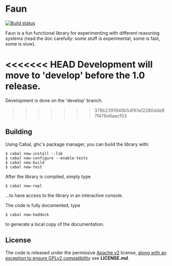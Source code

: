 # Faun

[![Build status](https://travis-ci.org/PhDP/Faun.svg?branch=master)](https://travis-ci.org/PhDP/Faun)

Faun is a fun functional library for experimenting with different reasoning
systems (read the doc carefully: some stuff is experimental, some is fast, some
is slow).

<<<<<<< HEAD
Development will move to 'develop' before the 1.0 release.
=======
Development is done on the 'develop' branch.
>>>>>>> 378b2391949b54f61a12280dde87f476e6aacf03

## Building

Using Cabal, ghc's package manager, you can build the library with:

    $ cabal new-install --lib
    $ cabal new-configure --enable-tests
    $ cabal new-build
    $ cabal new-test

After the library is compiled, simply type

    $ cabal new-repl

...to have access to the library in an interactive console.

The code is fully documented, type

    $ cabal new-haddock

to generate a local copy of the documentation.

## License

The code is released under the permissive [Apache v2](http://www.apache.org/licenses/LICENSE-2.0)
license, [along with an exception to ensure GPLv2 compatibility](https://lwn.net/Articles/701155/)
see **LICENSE.md**.
